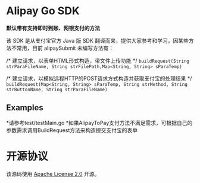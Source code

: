 # Alipay Go SDK

**默认带有支持即时到账、网银支付的方法**

该 SDK 是从支付宝官方 Java 版 SDK 翻译而来，提供大家参考和学习，因某些方法不常用，目前 alipaySubmit 未编写方法有：

/* 建立请求，以表单HTML形式构造，带文件上传功能 */
`buildRequest(String strParaFileName, String strFilePath,Map<String, String> sParaTemp)`

/* 建立请求，以模拟远程HTTP的POST请求方式构造并获取支付宝的处理结果 */
`buildRequest(Map<String, String> sParaTemp, String strMethod, String strButtonName, String strParaFileName)`

## Examples
*请参考test/testMain.go
*如果AlipayToPay支付方法不满足需求，可根据自己的参数需求调用BuildRequest方法来构造提交支付宝的表单


# 开源协议

该源码使用 [Apache License 2.0](http://www.apache.org/licenses/LICENSE-2.0.txt) 开源。

